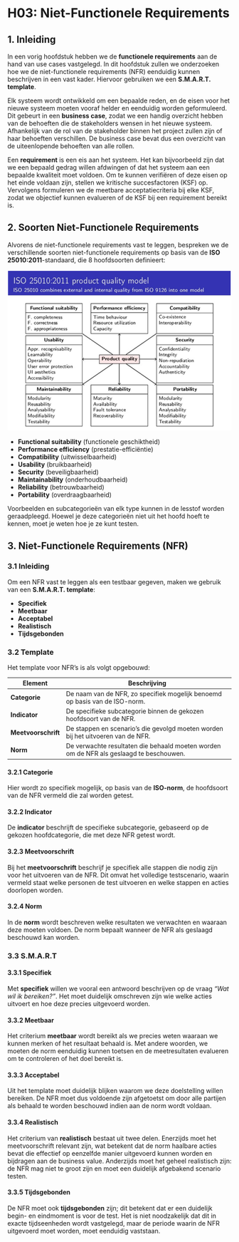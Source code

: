 # H03: Niet-Functionele Requirements

## 1. Inleiding

In een vorig hoofdstuk hebben we de **functionele requirements** aan de hand van use cases vastgelegd. In dit hoofdstuk zullen we onderzoeken hoe we de niet-functionele requirements (NFR) eenduidig kunnen beschrijven in een vast kader. Hiervoor gebruiken we een **S.M.A.R.T. template**.

Elk systeem wordt ontwikkeld om een bepaalde reden, en de eisen voor het nieuwe systeem moeten vooraf helder en eenduidig worden geformuleerd. Dit gebeurt in een **business case**, zodat we een handig overzicht hebben van de behoeften die de stakeholders wensen in het nieuwe systeem. Afhankelijk van de rol van de stakeholder binnen het project zullen zijn of haar behoeften verschillen. De business case bevat dus een overzicht van de uiteenlopende behoeften van alle rollen.

Een **requirement** is een eis aan het systeem. Het kan bijvoorbeeld zijn dat we een bepaald gedrag willen afdwingen of dat het systeem aan een bepaalde kwaliteit moet voldoen. Om te kunnen verifiëren of deze eisen op het einde voldaan zijn, stellen we kritische succesfactoren (KSF) op. Vervolgens formuleren we de meetbare acceptatiecriteria bij elke KSF, zodat we objectief kunnen evalueren of de KSF bij een requirement bereikt is.

## 2. Soorten Niet-Functionele Requirements

Alvorens de niet-functionele requirements vast te leggen, bespreken we de verschillende soorten niet-functionele requirements op basis van de **ISO 25010:2011**-standaard, die 8 hoofdsoorten definieert:

![alt text](image.png)

- **Functional suitability** (functionele geschiktheid)
- **Performance efficiency** (prestatie-efficiëntie)
- **Compatibility** (uitwisselbaarheid)
- **Usability** (bruikbaarheid)
- **Security** (beveiligbaarheid)
- **Maintainability** (onderhoudbaarheid)
- **Reliability** (betrouwbaarheid)
- **Portability** (overdraagbaarheid)

Voorbeelden en subcategorieën van elk type kunnen in de lesstof worden geraadpleegd. Hoewel je deze categorieën niet uit het hoofd hoeft te kennen, moet je weten hoe je ze kunt testen.

## 3. Niet-Functionele Requirements (NFR)

### 3.1 Inleiding

Om een NFR vast te leggen als een testbaar gegeven, maken we gebruik van een **S.M.A.R.T. template**:

- **Specifiek**
- **Meetbaar**
- **Acceptabel**
- **Realistisch**
- **Tijdsgebonden**

### 3.2 Template

Het template voor NFR’s is als volgt opgebouwd:

| Element         | Beschrijving                                                                                      |
|-----------------|--------------------------------------------------------------------------------------------------|
| **Categorie**   | De naam van de NFR, zo specifiek mogelijk benoemd op basis van de ISO-norm.                       |
| **Indicator**   | De specifieke subcategorie binnen de gekozen hoofdsoort van de NFR.                               |
| **Meetvoorschrift** | De stappen en scenario’s die gevolgd moeten worden bij het uitvoeren van de NFR.             |
| **Norm**        | De verwachte resultaten die behaald moeten worden om de NFR als geslaagd te beschouwen.           |

#### 3.2.1 Categorie

Hier wordt zo specifiek mogelijk, op basis van de **ISO-norm**, de hoofdsoort van de NFR vermeld die zal worden getest.

#### 3.2.2 Indicator

De **indicator** beschrijft de specifieke subcategorie, gebaseerd op de gekozen hoofdcategorie, die met deze NFR getest wordt.

#### 3.2.3 Meetvoorschrift

Bij het **meetvoorschrift** beschrijf je specifiek alle stappen die nodig zijn voor het uitvoeren van de NFR. Dit omvat het volledige testscenario, waarin vermeld staat welke personen de test uitvoeren en welke stappen en acties doorlopen worden.

#### 3.2.4 Norm

In de **norm** wordt beschreven welke resultaten we verwachten en waaraan deze moeten voldoen. De norm bepaalt wanneer de NFR als geslaagd beschouwd kan worden.

### 3.3 S.M.A.R.T

#### 3.3.1 Specifiek

Met **specifiek** willen we vooral een antwoord beschrijven op de vraag *“Wat wil ik bereiken?”*. Het moet duidelijk omschreven zijn wie welke acties uitvoert en hoe deze precies uitgevoerd worden.

#### 3.3.2 Meetbaar

Het criterium **meetbaar** wordt bereikt als we precies weten waaraan we kunnen merken of het resultaat behaald is. Met andere woorden, we moeten de norm eenduidig kunnen toetsen en de meetresultaten evalueren om te controleren of het doel bereikt is.

#### 3.3.3 Acceptabel

Uit het template moet duidelijk blijken waarom we deze doelstelling willen bereiken. De NFR moet dus voldoende zijn afgetoetst om door alle partijen als behaald te worden beschouwd indien aan de norm wordt voldaan.

#### 3.3.4 Realistisch

Het criterium van **realistisch** bestaat uit twee delen. Enerzijds moet het meetvoorschrift relevant zijn, wat betekent dat de norm haalbare acties bevat die effectief op eenzelfde manier uitgevoerd kunnen worden en bijdragen aan de business value. Anderzijds moet het geheel realistisch zijn: de NFR mag niet te groot zijn en moet een duidelijk afgebakend scenario testen.

#### 3.3.5 Tijdsgebonden

De NFR moet ook **tijdsgebonden** zijn; dit betekent dat er een duidelijk begin- en eindmoment is voor de test. Het is niet noodzakelijk dat dit in exacte tijdseenheden wordt vastgelegd, maar de periode waarin de NFR uitgevoerd moet worden, moet eenduidig vaststaan.
